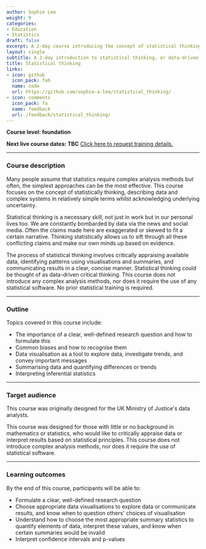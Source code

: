 ```yaml
---
author: Sophie Lee
weight: 9
categories:
- Education
- Statistics
draft: false
excerpt: A 2-day course introducing the concept of statistical thinking, thinking critically in a data-driven world. Statistical thinking is a necessary skill, not just in work but in our personal lives too, allowing us to sift through conflicting claims to make decisions based on evidence.
layout: single
subtitle: A 2-day introduction to statistical thinking, or data-driven critical thinking.
title: Statistical thinking
links:
- icon: github
  icon_pack: fab
  name: code 
  url: https://github.com/sophie-a-lee/statistical_thinking/
- icon: comments
  icon_pack: fa
  name: feedback
  url: /feedback/statistical_thinking/
---
```


**Course level: foundation**

**Next live course dates: TBC** [Click here to request training details.](/contact)

---

### Course description

Many people assume that statistics require complex analysis methods but often, the simplest approaches can be the most effective. This course focuses on the concept of statistically thinking, describing data and complex systems in relatively simple terms whilst acknowledging underlying uncertainty.

Statistical thinking is a necessary skill, not just in work but in our personal lives too. We are constantly bombarded by data via the news and social media. Often the claims made here are exaggerated or skewed to fit a certain narrative. Thinking statistically allows us to sift through all these conflicting claims and make our own minds up based on evidence.

The process of statistical thinking involves critically appraising available data, identifying patterns using visualisations and summaries, and communicating results in a clear, concise manner. Statistical thinking could be thought of as data-driven critical thinking. This course does not introduce any complex analysis methods, nor does it require the use of any statistical software. No prior statistical training is required.

---

### Outline
Topics covered in this course include:
- The importance of a clear, well-defined research question and how to formulate this
- Common biases and how to recognise them
- Data visualisation as a tool to explore data, investigate trends, and convey important messages
- Summarising data and quantifying differences or trends
- Interpreting inferential statistics

---

### Target audience

This course was originally designed for the UK Ministry of Justice's data analysts.

This course was designed for those with little or no background in mathematics or statistics, who would like to critically appraise data or interpret results based on statistical principles. This course does not introduce complex analysis methods, nor does it require the use of statistical software. 

---

### Learning outcomes
By the end of this course, participants will be able to:
- Formulate a clear, well-defined research question
- Choose appropriate data visualisations to explore data or communicate results, and know when to question others' choices of visualisation
- Understand how to choose the most appropriate summary statistics to quantify elements of data, interpret these values, and know when certain summaries would be invalid
- Interpret confidence intervals and p-values